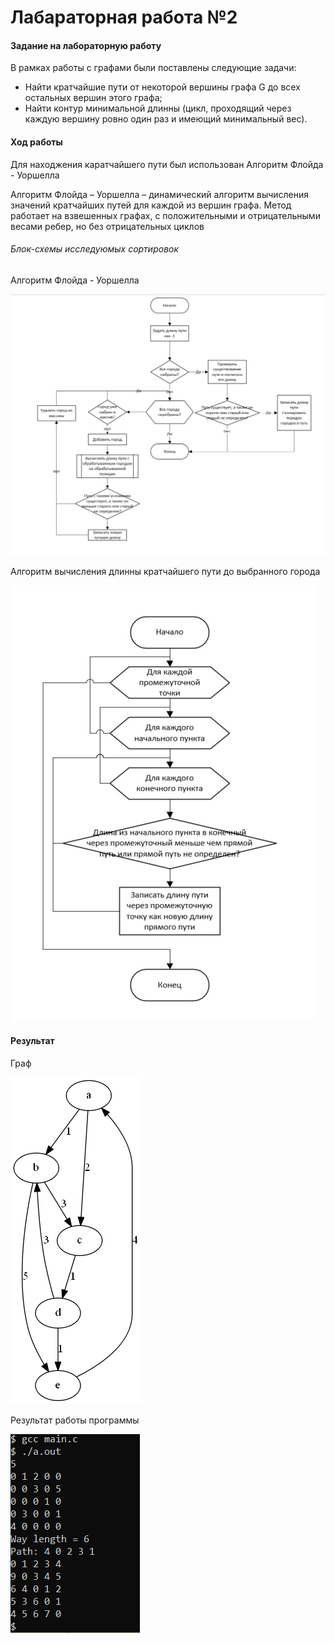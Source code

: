 # Лабараторная работа №2

#### Задание на лабораторную работу

В рамках работы с графами были поставлены следующие задачи:
- Найти кратчайшие пути от некоторой вершины графа G до всех остальных вершин этого графа;
- Найти контур минимальной длинны (цикл, проходящий через каждую вершину ровно один раз и имеющий минимальный вес).


#### Ход работы

Для находжения каратчайшего пути был использован Алгоритм Флойда - Уоршелла 

Алгоритм Флойда – Уоршелла – динамический алгоритм вычисления значений кратчайших путей для каждой из вершин графа. Метод работает на взвешенных графах, с положительными и отрицательными весами ребер, но без отрицательных циклов

###### Блок-схемы исследуюмых сортировок

Алгоритм Флойда - Уоршелла

[![Схема1](https://github.com/mariakholodova/timp/blob/lab2/1.jpg)](https://github.com/mariakholodova/timp/blob/lab2/1.jpg)

Алгоритм вычисления длинны кратчайшего пути до выбранного города

[![Схема2](https://github.com/mariakholodova/timp/blob/lab2/2.jpg)](https://github.com/mariakholodova/timp/blob/lab2/2.jpg)

#### Результат

Граф

[![Graph](https://github.com/mariakholodova/timp/blob/lab2/graph.png)](https://github.com/mariakholodova/timp/blob/lab2/graph.png)

Результат работы программы  

[![Скрин](https://github.com/mariakholodova/timp/blob/lab2/%D0%A1%D0%BA%D1%80%D0%B8%D0%BD.PNG)](https://github.com/mariakholodova/timp/blob/lab2/%D0%A1%D0%BA%D1%80%D0%B8%D0%BD.PNG)



